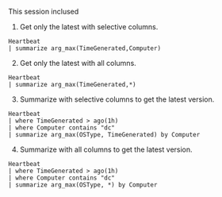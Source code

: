 This session inclused 

1. Get only the latest with selective columns.

```
Heartbeat
| summarize arg_max(TimeGenerated,Computer)

```
2. Get only the latest with all columns.

```
Heartbeat
| summarize arg_max(TimeGenerated,*)

```

3. Summarize with selective columns to get the latest version.

```
Heartbeat
| where TimeGenerated > ago(1h)
| where Computer contains "dc"
| summarize arg_max(OSType, TimeGenerated) by Computer
```

4. Summarize with all columns to get the latest version.

```
Heartbeat
| where TimeGenerated > ago(1h)
| where Computer contains "dc"
| summarize arg_max(OSType, *) by Computer
```

